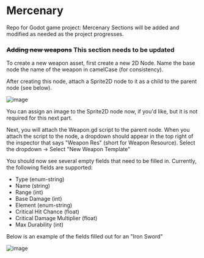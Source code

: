 # Mercenary
Repo for Godot game project: Mercenary
Sections will be added and modified as needed as the project progresses.


### ~~Adding new weapons~~ This section needs to be updated
To create a new weapon asset, first create a new 2D Node.
Name the base node the name of the weapon in camelCase (for consistency).

After creating this node, attach a Sprite2D node to it as a child to the parent node (see below).

![image](https://github.com/CasonF/mercenary/assets/75468526/04fca62f-ee3d-425f-b51f-14910f994bb4)

You can assign an image to the Sprite2D node now, if you'd like, but it is not required for this next part.

Next, you will attach the Weapon.gd script to the parent node.
When you attach the script to the node, a dropdown should appear in the top right of the inspector that says "Weapon Res" (short for Weapon Resource).
Select the dropdown -> Select "New Weapon Template"

You should now see several empty fields that need to be filled in. Currently, the following fields are supported:
- Type (enum-string)
- Name (string)
- Range (int)
- Base Damage (int)
- Element (enum-string)
- Critical Hit Chance (float)
- Critical Damage Multiplier (float)
- Max Durability (int)

Below is an example of the fields filled out for an "Iron Sword"

![image](https://github.com/CasonF/mercenary/assets/75468526/63c6f0b4-02b3-4695-8070-32efec43930d)
